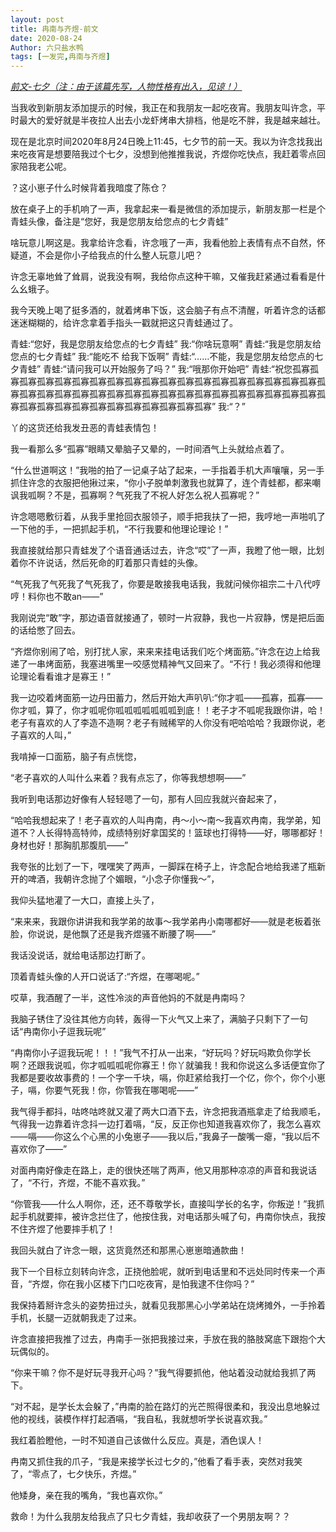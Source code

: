 ```yaml
---
layout: post
title: 冉南与齐煜-前文
date: 2020-08-24
Author: 六只盐水鸭
tags: [一发完,冉南与齐煜]
---
```


*<u>前文-七夕（注：由于该篇先写，人物性格有出入，见谅！）</u>*

当我收到新朋友添加提示的时候，我正在和我朋友一起吃夜宵。我朋友叫许念，平时最大的爱好就是半夜拉人出去小龙虾烤串大排档，他是吃不胖，我是越来越壮。

现在是北京时间2020年8月24日晚上11:45，七夕节的前一天。我以为许念找我出来吃夜宵是想要陪我过个七夕，没想到他推推我说，齐煜你吃快点，我赶着零点回家陪我老公呢。

？这小崽子什么时候背着我暗度了陈仓？

放在桌子上的手机响了一声，我拿起来一看是微信的添加提示，新朋友那一栏是个青蛙头像，备注是“您好，我是您朋友给您点的七夕青蛙”

啥玩意儿啊这是。我拿给许念看，许念哦了一声，我看他脸上表情有点不自然，怀疑道，不会是你小子给我点的什么整人玩意儿吧？

许念无辜地耸了耸肩，说我没有啊，我给你点这种干嘛，又催我赶紧通过看看是什么幺蛾子。

我今天晚上喝了挺多酒的，就着烤串下饭，这会脑子有点不清醒，听着许念的话都迷迷糊糊的，给许念拿着手指头一戳就把这只青蛙通过了。

青蛙:“您好，我是您朋友给您点的七夕青蛙”
我:“你啥玩意啊”
青蛙:“我是您朋友给您点的七夕青蛙”
我:“能吃不 给我下饭啊”
青蛙:“……不能，我是您朋友给您点的七夕青蛙”
青蛙:“请问我可以开始服务了吗？”
我:“哦那你开始吧”
青蛙:“祝您孤寡孤寡孤寡孤寡孤寡孤寡孤寡孤寡孤寡孤寡孤寡孤寡孤寡孤寡孤寡孤寡孤寡孤寡孤寡孤寡孤寡孤寡孤寡孤寡孤寡孤寡孤寡孤寡孤寡孤寡孤寡孤寡孤寡孤寡孤寡孤寡孤寡孤寡孤寡孤寡孤寡孤寡孤寡孤寡孤寡孤寡孤寡孤寡孤寡”
我:“？”

丫的这货还给我发丑恶的青蛙表情包！

我一看那么多“孤寡”眼睛又晕脑子又晕的，一时间酒气上头就给点着了。

“什么世道啊这！”我啪的拍了一记桌子站了起来，一手指着手机大声嚷嚷，另一手抓住许念的衣服把他揪过来，“你小子脱单刺激我也就算了，连个青蛙都，都来嘲讽我呱啊？不是，孤寡啊？气死我了不祝人好怎么祝人孤寡呢？”

许念嗯嗯敷衍着，从我手里抢回衣服领子，顺手把我扶了一把，我哼地一声啪叽了一下他的手，一把抓起手机，“不行我要和他理论理论！”

我直接就给那只青蛙发了个语音通话过去，许念“哎”了一声，我瞪了他一眼，比划着你不许说话，然后死命的盯着那只青蛙的头像。

“气死我了气死我了气死我了，你要是敢接我电话我，我就问候你祖宗二十八代哼哼！料你也不敢an——”

我刚说完“敢”字，那边语音就接通了，顿时一片寂静，我也一片寂静，愣是把后面的话给憋了回去。

“齐煜你别闹了哈，别打扰人家，来来来挂电话我们吃个烤面筋。”许念在边上给我递了一串烤面筋，我塞进嘴里一咬感觉精神气又回来了。“不行！我必须得和他理论理论看看谁才是寡王！”

我一边咬着烤面筋一边丹田蓄力，然后开始大声叭叭:“你才呱——孤寡，孤寡——你才呱，算了，你才呱呢你呱呱呱呱呱呱呱到底！！老子才不呱呢我跟你讲，哈！老子有喜欢的人了李造不造啊？老子有贼稀罕的人你没有吧哈哈哈？我跟你说，老子喜欢的人叫，”

我啃掉一口面筋，脑子有点恍惚，

“老子喜欢的人叫什么来着？我有点忘了，你等我想想啊——”

我听到电话那边好像有人轻轻嗯了一句，那有人回应我就兴奋起来了，

“哈哈我想起来了！老子喜欢的人叫冉南，冉～小～南～我喜欢冉南，我学弟，知道不？人长得特高特帅，成绩特别好拿国奖的！篮球也打得特——好，哪哪都好！身材也好！那胸肌那腹肌——”

我夸张的比划了一下，嘿嘿笑了两声，一脚踩在椅子上，许念配合地给我递了瓶新开的啤酒，我朝许念抛了个媚眼，“小念子你懂我～”，

我仰头猛地灌了一大口，直接上头了，

“来来来，我跟你讲讲我和我学弟的故事～我学弟冉小南哪都好——就是老板着张脸，你说说，是他飘了还是我齐煜骚不断腰了啊——”

我话没说话，就给电话那边打断了。

顶着青蛙头像的人开口说话了:“齐煜，在哪喝呢。”

哎草，我酒醒了一半，这性冷淡的声音他妈的不就是冉南吗？

我脑子锈住了没往其他方向转，轰得一下火气又上来了，满脑子只剩下了一句话“冉南你小子逗我玩呢”

“冉南你小子逗我玩呢！！！”我气不打从一出来，“好玩吗？好玩吗欺负你学长啊？还跟我说呱，你才呱呱呱呢你寡王！你丫就骗我！我和你说这么多话便宜你了我都是要收故事费的！一个字一千块，嗝，你赶紧给我打一个亿，你个，你个小崽子，嗝，你要气死我！你，你管我在哪喝呢——”

我气得手都抖，咕咚咕咚就又灌了两大口酒下去，许念把我酒瓶拿走了给我顺毛，气得我一边靠着许念抖一边打着嗝，“反，反正你也知道我喜欢你了，我怎么喜欢——嗝——你这么个心黑的小兔崽子——我以后，”我鼻子一酸嘴一瘪，“我以后不喜欢你了——”

对面冉南好像走在路上，走的很快还喘了两声，他又用那种凉凉的声音和我说话了，“不行，齐煜，不能不喜欢我。”

“你管我——什么人啊你，还，还不尊敬学长，直接叫学长的名字，你叛逆！”我抓起手机就要摔，被许念拦住了，他按住我，对电话那头喊了句，冉南你快点，我按不住齐煜了他要摔手机了！

我回头就白了许念一眼，这货竟然还和那黑心崽崽暗通款曲！

我下一个目标立刻转向许念，正挠他脸呢，就听到电话里和不远处同时传来一个声音，“齐煜，你在我小区楼下门口吃夜宵，是怕我逮不住你吗？”

我保持着掰许念头的姿势扭过头，就看见我那黑心小学弟站在烧烤摊外，一手拎着手机，长腿一迈就朝我走了过来。

许念直接把我推了过去，冉南手一张把我接过来，手放在我的胳肢窝底下跟抱个大玩偶似的。

“你来干嘛？你不是好玩寻我开心吗？”我气得要抓他，他站着没动就给我抓了两下。

“对不起，是学长太会躲了，”冉南的脸在路灯的光芒照得很柔和，我没出息地躲过他的视线，装模作样打起酒嗝，“我自私，我就想听学长说喜欢我。”

我红着脸瞪他，一时不知道自己该做什么反应。真是，酒色误人！

冉南又抓住我的爪子，“我是来接学长过七夕的，”他看了看手表，突然对我笑了，“零点了，七夕快乐，齐煜。”

他矮身，亲在我的嘴角，“我也喜欢你。”

救命！为什么我朋友给我点了只七夕青蛙，我却收获了一个男朋友啊？？